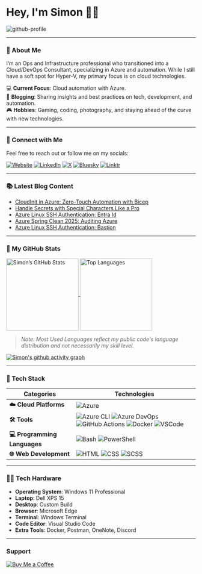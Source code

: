 # Hey, I'm Simon 🙋‍♂️  
![github-profile](https://github.com/user-attachments/assets/6ec2af58-9865-490b-b383-b4e3e3b5bf71)

---
### 👋 About Me  
I’m an Ops and Infrastructure professional who transitioned into a Cloud/DevOps Consultant, specializing in Azure and automation. While I still have a soft spot for Hyper-V, my primary focus is on cloud technologies.

💻 **Current Focus**: Cloud automation with Azure.  
🚀 **Blogging**: Sharing insights and best practices on tech, development, and automation.  
🎮 **Hobbies**: Gaming, coding, photography, and staying ahead of the curve with new technologies.

---
### 🎉 Connect with Me  
Feel free to reach out or follow me on my socials:

<p align="left">
  <a href="https://blog.builtwithcaffeine.cloud/"><img alt="Website" src="https://img.shields.io/badge/Blog-BuiltWithCaffeine-blue?style=for-the-badge"></a>
  <a href="https://www.linkedin.com/in/simon-john-lee/"><img alt="LinkedIn" src="https://img.shields.io/badge/LinkedIn-simon%20lee-blue?style=for-the-badge"></a>
  <a href="https://x.com/smoon_lee"><img alt="X" src="https://img.shields.io/badge/Twitter-smoonlee-blue?style=for-the-badge&&ogoColor=white"></a>
  <a href="https://bsky.app/profile/smoonlee.bsky.social"><img alt="Bluesky" src="https://img.shields.io/badge/Bluesky-smoonlee-blue?style=for-the-badge"></a>
  <a href="https://linktr.ee/smooney"><img alt="Linktr" src="https://img.shields.io/badge/linktr-smooney-blue?style=for-the-badge&logo=linktr"></a>
</p>

---
### 📚 Latest Blog Content
<!-- BLOG-POST-LIST:START -->
- [CloudInit in Azure: Zero-Touch Automation with Bicep](https://blog.builtwithcaffeine.cloud/posts/azure-cloudinit-automation/)
- [Handle Secrets with Special Characters Like a Pro](https://blog.builtwithcaffeine.cloud/posts/passing-secrets-with-special-characters/)
- [Azure Linux SSH Authentication: Entra Id](https://blog.builtwithcaffeine.cloud/posts/linux-azure-configure-entra-id-access/)
- [Azure Spring Clean 2025: Auditing Azure](https://blog.builtwithcaffeine.cloud/posts/azure-spring-clean-2025/)
- [Azure Linux SSH Authentication: Bastion](https://blog.builtwithcaffeine.cloud/posts/linux-azure-configure-bastion-keyvault/)
<!-- BLOG-POST-LIST:END -->


--- 
### 🧮 My GitHub Stats  
<a href="https://github.com/smoonlee">
  <img align="center" src="https://github-readme-stats.vercel.app/api?username=smoonlee&show_icons=true&line_height=27&count_private=true" alt="Simon’s GitHub Stats" height=192 />
</a>
<a href="https://github.com/smoonlee">
  <img align="center" src="https://github-readme-stats.vercel.app/api/top-langs/?username=smoonlee&layout=compact&langs_count=10" alt="Top Languages" height=192 />
</a>
<p></p>

> *Note: Most Used Languages reflect my public code's language distribution and not necessarily my skill level.*

[![Simon's github activity graph](https://github-readme-activity-graph.vercel.app/graph?username=smoonlee&theme=nord)](https://github.com/ashutosh00710/github-readme-activity-graph)

---
### 🧰 Tech Stack  

| **Categories**            | **Technologies**                                          |
|-------------------------|-----------------------------------------------------------|
| **☁️ Cloud Platforms**   | ![Azure](https://img.shields.io/badge/Azure-0078D4?style=flat-square) |
| **🛠️ Tools**             | ![Azure CLI](https://img.shields.io/badge/Azure%20CLI-0089D6?style=flat-square) ![Azure DevOps](https://img.shields.io/badge/Azure%20DevOps-0078D4?style=flat-square) ![GitHub Actions](https://img.shields.io/badge/GitHub%20Actions-2088FF?style=flat-square) ![Docker](https://img.shields.io/badge/Docker-2496ED?style=flat-square) ![VSCode](https://img.shields.io/badge/VSCode-007ACC?style=flat-square) |
| **💻 Programming Languages** | ![Bash](https://img.shields.io/badge/Bash-4EAA25?style=flat-square) ![PowerShell](https://img.shields.io/badge/PowerShell-5391FE?style=flat-square) |
| **🌐 Web Development**   | ![HTML](https://img.shields.io/badge/HTML-E34F26?style=flat-square) ![CSS](https://img.shields.io/badge/CSS-1572B6?style=flat-square) ![SCSS](https://img.shields.io/badge/SCSS-CC6699?style=flat-square) |

---
### 👨‍💻 Tech Hardware

- **Operating System**: Windows 11 Professional  
- **Laptop**: Dell XPS 15  
- **Desktop**: Custom Build  
- **Browser**: Microsoft Edge  
- **Terminal**: Windows Terminal  
- **Code Editor**: Visual Studio Code  
- **Extra Tools**: Docker, Postman, OneNote, Discord

---
### Support  
[![Buy Me a Coffee](https://img.buymeacoffee.com/button-api/?text=Buy%20Me%20A%20Coffee&emoji=&slug=smoon_lee&button_colour=FF813F&font_colour=ffffff&font_family=Cookie&outline_colour=ffffff&coffee_colour=ffffff)](https://www.buymeacoffee.com/smoon_lee)
